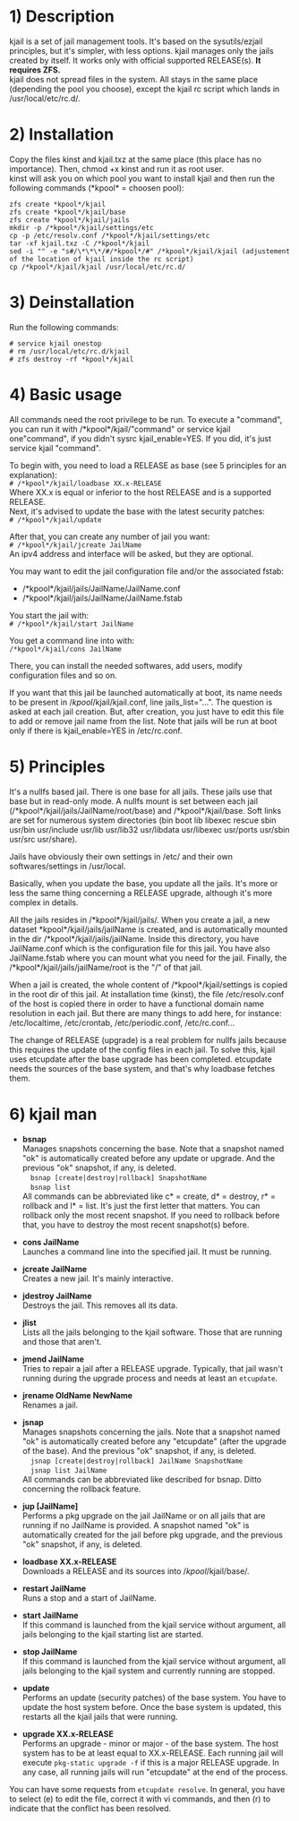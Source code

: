 # 1) Description  

kjail is a set of jail management tools. It's based on the sysutils/ezjail principles, but it's simpler, with less options. kjail manages only the jails created by itself. It works only with official supported RELEASE(s). **It requires ZFS.**  
kjail does not spread files in the system. All stays in the same place (depending the pool you choose), except the kjail rc script which lands in /usr/local/etc/rc.d/.  
  
  
# 2) Installation  

Copy the files kinst and kjail.txz at the same place (this place has no importance). Then, chmod +x kinst and run it as root user.  
kinst will ask you on which pool you want to install kjail and then run the following commands (\*kpool\* = choosen pool):

`zfs create *kpool*/kjail`  
`zfs create *kpool*/kjail/base`  
`zfs create *kpool*/kjail/jails`  
`mkdir -p /*kpool*/kjail/settings/etc`  
`cp -p /etc/resolv.conf /*kpool*/kjail/settings/etc`  
`tar -xf kjail.txz -C /*kpool*/kjail`  
`sed -i "" -e "s#/\*\*\*/#/*kpool*/#" /*kpool*/kjail/kjail (adjustement of the location of kjail inside the rc script)`  
`cp /*kpool*/kjail/kjail /usr/local/etc/rc.d/`  



# 3) Deinstallation  

Run the following commands:

`# service kjail onestop`  
`# rm /usr/local/etc/rc.d/kjail`  
`# zfs destroy -rf *kpool*/kjail`  


# 4) Basic usage  

All commands need the root privilege to be run.
To execute a "command", you can run it with /\*kpool\*/kjail/"command" or service kjail one"command", if you didn't sysrc kjail_enable=YES. If you did, it's just service kjail "command".

To begin with, you need to load a RELEASE as base (see 5 principles for an explanation):  
`# /*kpool*/kjail/loadbase XX.x-RELEASE`  
Where XX.x is equal or inferior to the host RELEASE and is a supported RELEASE.  
Next, it's advised to update the base with the latest security patches:  
`# /*kpool*/kjail/update`  

After that, you can create any number of jail you want:  
`# /*kpool*/kjail/jcreate JailName`  
An ipv4 address and interface will be asked, but they are optional.  

You may want to edit the jail configuration file and/or the associated fstab:  
- /\*kpool\*/kjail/jails/JailName/JailName.conf
- /\*kpool\*/kjail/jails/JailName/JailName.fstab

You start the jail with:  
`# /*kpool*/kjail/start JailName`  

You get a command line into with:  
`/*kpool*/kjail/cons JailName`  

There, you can install the needed softwares, add users, modify configuration files and so on.  

If you want that this jail be launched automatically at boot, its name needs to be present in /*kpool*/kjail/kjail.conf, line jails_list="...". The question is asked at each jail creation. But, after creation, you just have to edit this file to add or remove jail name from the list. Note that jails will be run at boot only if there is kjail_enable=YES in /etc/rc.conf.  


# 5) Principles  

It's a nullfs based jail. There is one base for all jails. These jails use that base but in read-only mode. A nullfs mount is set between each jail (/\*kpool\*/kjail/jails/JailName/root/base) and /\*kpool\*/kjail/base. Soft links are set for numerous system directories (bin boot lib libexec rescue sbin usr/bin usr/include usr/lib usr/lib32 usr/libdata usr/libexec usr/ports usr/sbin usr/src usr/share).

Jails have obviously their own settings in /etc/ and their own softwares/settings in /usr/local.

Basically, when you update the base, you update all the jails. It's more or less the same thing concerning a RELEASE upgrade, although it's more complex in details.

All the jails resides in /\*kpool\*/kjail/jails/. When you create a jail, a new dataset \*kpool\*/kjail/jails/jailName is created, and is automatically mounted in the dir /\*kpool\*/kjail/jails/jailName. Inside this directory, you have JailName.conf which is the configuration file for this jail. You have also JailName.fstab where you can mount what you need for the jail. Finally, the /\*kpool\*/kjail/jails/jailName/root is the "/" of that jail.

When a jail is created, the whole content of /\*kpool\*/kjail/settings is copied in the root dir of this jail. At installation time (kinst), the file /etc/resolv.conf of the host is copied there in order to have a functional domain name resolution in each jail. But there are many things to add here, for instance: /etc/localtime, /etc/crontab, /etc/periodic.conf, /etc/rc.conf...

The change of RELEASE (upgrade) is a real problem for nullfs jails because this requires the update of the config files in each jail. To solve this, kjail uses etcupdate after the base upgrade has been completed. etcupdate needs the sources of the base system, and that's why loadbase fetches them.


# 6) kjail man  

- **bsnap**  
Manages snapshots concerning the base. Note that a snapshot named "ok" is automatically created before any update or upgrade. And the previous "ok" snapshot, if any, is deleted.  
&emsp;`bsnap [create|destroy|rollback] SnapshotName`  
&emsp;`bsnap list`  
All commands can be abbreviated like c* = create, d* = destroy, r* = rollback and l* = list. It's just the first letter that matters.
You can rollback only the most recent snapshot. If you need to rollback before that, you have to destroy the most recent snapshot(s) before.  

- **cons JailName**  
Launches a command line into the specified jail. It must be running. 

- **jcreate JailName**  
Creates a new jail. It's mainly interactive.

- **jdestroy JailName**  
Destroys the jail. This removes all its data.

- **jlist**  
Lists all the jails belonging to the kjail software. Those that are running and those that aren't.

- **jmend JailName**  
Tries to repair a jail after a RELEASE upgrade. Typically, that jail wasn't running during the upgrade process and needs at least an `etcupdate`.

- **jrename OldName NewName**  
Renames a jail.

- **jsnap**  
Manages snapshots concerning the jails. Note that a snapshot named "ok" is automatically created before any "etcupdate" (after the upgrade of the base). And the previous "ok" snapshot, if any, is deleted.  
&emsp;`jsnap [create|destroy|rollback] JailName SnapshotName`  
&emsp;`jsnap list JailName`  
All commands can be abbreviated like described for bsnap. Ditto concerning the rollback feature.

- **jup [JailName]**  
Performs a pkg upgrade on the jail JailName or on all jails that are running if no JailName is provided. A snapshot named "ok" is automatically created for the jail before pkg upgrade, and the previous "ok" snapshot, if any, is deleted.

- **loadbase XX.x-RELEASE**  
Downloads a RELEASE and its sources into /*kpool*/kjail/base/.

- **restart JailName**  
Runs a stop and a start of JailName.

- **start JailName**  
If this command is launched from the kjail service without argument, all jails belonging to the kjail starting list are started.

- **stop JailName**  
If this command is launched from the kjail service without argument, all jails belonging to the kjail system and currently running are stopped.

- **update**  
Performs an update (security patches) of the base system. You have to update the host system before. Once the base system is updated, this restarts all the kjail jails that were running.

- **upgrade XX.x-RELEASE**  
Performs an upgrade - minor or major - of the base system. The host system has to be at least equal to XX.x-RELEASE. Each running jail will execute `pkg-static upgrade -f` if this is a major RELEASE upgrade. In any case, all running jails will run "etcupdate" at the end of the process.

You can have some requests from `etcupdate resolve`. In general, you have to select (e) to edit the file, correct it with vi commands, and then (r) to indicate that the conflict has been resolved.

